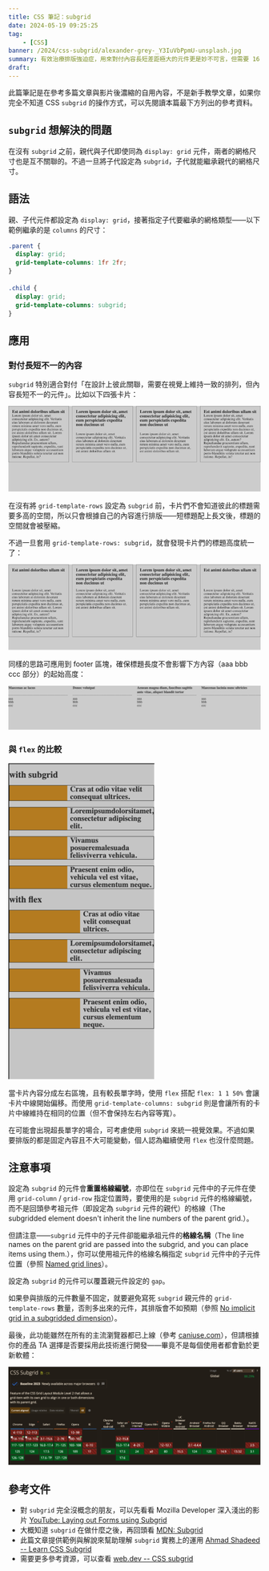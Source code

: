 ```yaml
---
title: CSS 筆記：subgrid
date: 2024-05-19 09:25:25
tag:
	- [CSS]
banner: /2024/css-subgrid/alexander-grey-_Y3IuVbPpmU-unsplash.jpg
summary: 有效治療排版強迫症，用來對付內容長短差距極大的元件更是妙不可言，但需要 16.0 的 Safari 瀏覽器，實作前請確認自家產品 TA 的裝置組成與版本分佈。
draft: 
---
```


此篇筆記是在參考多篇文章與影片後濃縮的自用內容，不是新手教學文章，如果你完全不知道 CSS `subgrid` 的操作方式，可以先閱讀本篇最下方列出的參考資料。

## `subgrid` 想解決的問題

在沒有 `subgrid` 之前，親代與子代即使同為 `display: grid` 元件，兩者的網格尺寸也是互不關聯的。不過一旦將子代設定為 `subgrid`，子代就能繼承親代的網格尺寸。

## 語法

親、子代元件都設定為 `display: grid`，接著指定子代要繼承的網格類型——以下範例繼承的是 `columns` 的尺寸：

```css
.parent {
  display: grid;
  grid-template-columns: 1fr 2fr;
}

.child {
  display: grid;
  grid-template-columns: subgrid;
}
```

## 應用

### 對付長短不一的內容

`subgrid` 特別適合對付「在設計上彼此關聯，需要在視覺上維持一致的排列，但內容長短不一的元件」。比如以下四張卡片：

![without subgrid](/2024/css-subgrid/without-subgrid.png)

在沒有將 `grid-template-rows` 設定為 `subgrid` 前，卡片們不會知道彼此的標題需要多高的空間，所以只會根據自己的內容進行排版——短標題配上長文後，標題的空間就會被壓縮。

不過一旦套用 `grid-template-rows: subgrid`，就會發現卡片們的標題高度統一了：

![with subgrid](/2024/css-subgrid/with-subgrid.png)

同樣的思路可應用到 footer 區塊，確保標題長度不會影響下方內容（aaa bbb ccc 部分）的起始高度：

![footer](/2024/css-subgrid/footer.png)

### 與 `flex` 的比較

![vertical card flex broken](/2024/css-subgrid/vertical-card-broken.png)

當卡片內容分成左右區塊，且有較長單字時，使用 `flex` 搭配 `flex: 1 1 50%` 會讓卡片中線開始偏移。而使用 `grid-template-columns: subgrid` 則是會讓所有的卡片中線維持在相同的位置（但不會保持左右內容等寬）。

在可能會出現超長單字的場合，可考慮使用 `subgrid` 來統一視覺效果。不過如果要排版的都是固定內容且不大可能變動，個人認為繼續使用 `flex` 也沒什麼問題。

## 注意事項

設定為 `subgrid` 的元件會**重置格線編號**，亦即位在 `subgrid` 元件中的子元件在使用 `grid-column` / `grid-row` 指定位置時，要使用的是 `subgrid` 元件的格線編號，而不是回頭參考祖元件（即設定為 `subgrid` 元件的親代）的格線（The subgridded element doesn't inherit the line numbers of the parent grid.）。

但請注意——`subgrid` 元件中的子元件卻能繼承祖元件的**格線名稱**（The line names on the parent grid are passed into the subgrid, and you can place items using them.），你可以使用祖元件的格線名稱指定 `subgrid` 元件中的子元件位置（參照 [Named grid lines](https://developer.mozilla.org/en-US/docs/Web/CSS/CSS_grid_layout/Subgrid#named_grid_lines)）。

設定為 `subgrid` 的元件可以覆蓋親元件設定的 `gap`。

如果參與排版的元件數量不固定，就要避免寫死 `subgrid` 親元件的 `grid-template-rows` 數量，否則多出來的元件，其排版會不如預期（參照 [No implicit grid in a subgridded dimension](https://developer.mozilla.org/en-US/docs/Web/CSS/CSS_grid_layout/Subgrid#no_implicit_grid_in_a_subgridded_dimension)）。

最後，此功能雖然在所有的主流瀏覽器都已上線（參考 [caniuse.com](https://caniuse.com/css-subgrid)），但請根據你的產品 TA 選擇是否要採用此技術進行開發——畢竟不是每個使用者都會勤於更新軟體：

![can i use subgrid](/2024/css-subgrid/caniuse-subgrid.png)

## 參考文件

- 對 `subgrid` 完全沒概念的朋友，可以先看看 Mozilla Developer 深入淺出的影片 [YouTube: Laying out Forms using Subgrid](https://youtu.be/gmQlK3kRft4?si=THv5XT4BqCi_XE5-)
- 大概知道 `subgrid` 在做什麼之後，再回頭看 [MDN: Subgrid](https://developer.mozilla.org/en-US/docs/Web/CSS/CSS_grid_layout/Subgrid)
- 此篇文章提供範例與解說來幫助理解 `subgrid` 實務上的運用 [Ahmad Shadeed -- Learn CSS Subgrid](https://ishadeed.com/article/learn-css-subgrid/)
- 需要更多參考資源，可以查看 [web.dev -- CSS subgrid](https://web.dev/articles/css-subgrid)
